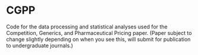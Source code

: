 # CGPP
Code for the data processing and statistical analyses used for the Competition, Generics, and Pharmaceutical Pricing paper. 
(Paper subject to change slightly depending on when you see this, will submit for publication to undergraduate journals.)
